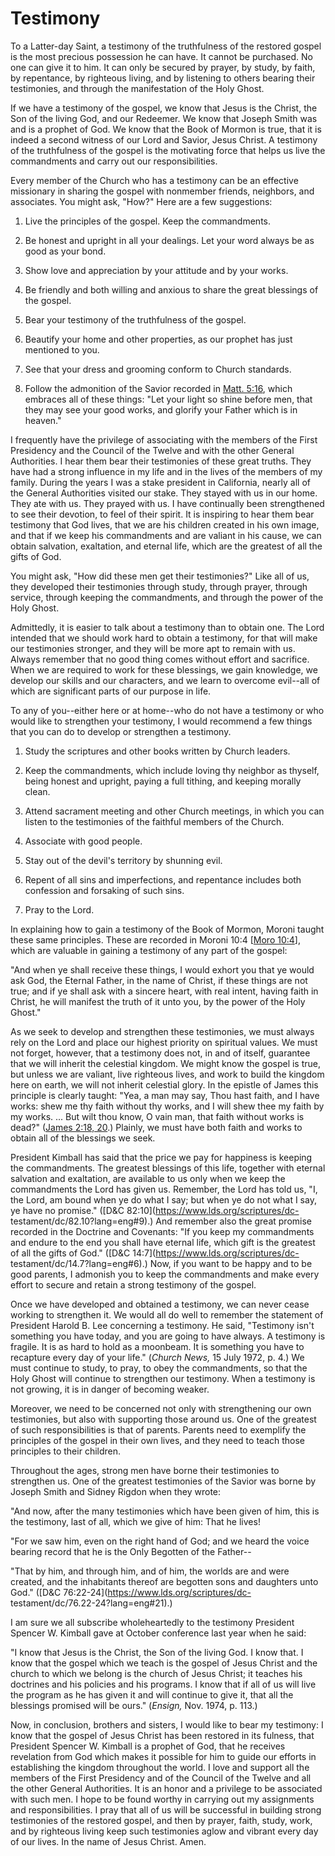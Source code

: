 # Testimony

To a Latter-day Saint, a testimony of the truthfulness of the restored gospel
is the most precious possession he can have. It cannot be purchased. No one
can give it to him. It can only be secured by prayer, by study, by faith, by
repentance, by righteous living, and by listening to others bearing their
testimonies, and through the manifestation of the Holy Ghost.

If we have a testimony of the gospel, we know that Jesus is the Christ, the
Son of the living God, and our Redeemer. We know that Joseph Smith was and is
a prophet of God. We know that the Book of Mormon is true, that it is indeed a
second witness of our Lord and Savior, Jesus Christ. A testimony of the
truthfulness of the gospel is the motivating force that helps us live the
commandments and carry out our responsibilities.

Every member of the Church who has a testimony can be an effective missionary
in sharing the gospel with nonmember friends, neighbors, and associates. You
might ask, "How?" Here are a few suggestions:

  1. Live the principles of the gospel. Keep the commandments.

  2. Be honest and upright in all your dealings. Let your word always be as good as your bond.

  3. Show love and appreciation by your attitude and by your works.

  4. Be friendly and both willing and anxious to share the great blessings of the gospel.

  5. Bear your testimony of the truthfulness of the gospel.

  6. Beautify your home and other properties, as our prophet has just mentioned to you.

  7. See that your dress and grooming conform to Church standards.

  8. Follow the admonition of the Savior recorded in [Matt. 5:16](https://www.lds.org/scriptures/nt/matt/5.16?lang=eng#15), which embraces all of these things: "Let your light so shine before men, that they may see your good works, and glorify your Father which is in heaven."

I frequently have the privilege of associating with the members of the First
Presidency and the Council of the Twelve and with the other General
Authorities. I hear them bear their testimonies of these great truths. They
have had a strong influence in my life and in the lives of the members of my
family. During the years I was a stake president in California, nearly all of
the General Authorities visited our stake. They stayed with us in our home.
They ate with us. They prayed with us. I have continually been strengthened to
see their devotion, to feel of their spirit. It is inspiring to hear them bear
testimony that God lives, that we are his children created in his own image,
and that if we keep his commandments and are valiant in his cause, we can
obtain salvation, exaltation, and eternal life, which are the greatest of all
the gifts of God.

You might ask, "How did these men get their testimonies?" Like all of us, they
developed their testimonies through study, through prayer, through service,
through keeping the commandments, and through the power of the Holy Ghost.

Admittedly, it is easier to talk about a testimony than to obtain one. The
Lord intended that we should work hard to obtain a testimony, for that will
make our testimonies stronger, and they will be more apt to remain with us.
Always remember that no good thing comes without effort and sacrifice. When we
are required to work for these blessings, we gain knowledge, we develop our
skills and our characters, and we learn to overcome evil--all of which are
significant parts of our purpose in life.

To any of you--either here or at home--who do not have a testimony or who
would like to strengthen your testimony, I would recommend a few things that
you can do to develop or strengthen a testimony.

  1. Study the scriptures and other books written by Church leaders.

  2. Keep the commandments, which include loving thy neighbor as thyself, being honest and upright, paying a full tithing, and keeping morally clean.

  3. Attend sacrament meeting and other Church meetings, in which you can listen to the testimonies of the faithful members of the Church.

  4. Associate with good people.

  5. Stay out of the devil's territory by shunning evil.

  6. Repent of all sins and imperfections, and repentance includes both confession and forsaking of such sins.

  7. Pray to the Lord.

In explaining how to gain a testimony of the Book of Mormon, Moroni taught
these same principles. These are recorded in Moroni 10:4 [[Moro
10:4](https://www.lds.org/scriptures/bofm/moro/10.4?lang=eng#3)], which are
valuable in gaining a testimony of any part of the gospel:

"And when ye shall receive these things, I would exhort you that ye would ask
God, the Eternal Father, in the name of Christ, if these things are not true;
and if ye shall ask with a sincere heart, with real intent, having faith in
Christ, he will manifest the truth of it unto you, by the power of the Holy
Ghost."

As we seek to develop and strengthen these testimonies, we must always rely on
the Lord and place our highest priority on spiritual values. We must not
forget, however, that a testimony does not, in and of itself, guarantee that
we will inherit the celestial kingdom. We might know the gospel is true, but
unless we are valiant, live righteous lives, and work to build the kingdom
here on earth, we will not inherit celestial glory. In the epistle of James
this principle is clearly taught: "Yea, a man may say, Thou hast faith, and I
have works: shew me thy faith without thy works, and I will shew thee my faith
by my works. ... But wilt thou know, O vain man, that faith without works is
dead?" ([James 2:18,
20](https://www.lds.org/scriptures/nt/james/2.18%2C20?lang=eng#17).) Plainly,
we must have both faith and works to obtain all of the blessings we seek.

President Kimball has said that the price we pay for happiness is keeping the
commandments. The greatest blessings of this life, together with eternal
salvation and exaltation, are available to us only when we keep the
commandments the Lord has given us. Remember, the Lord has told us, "I, the
Lord, am bound when ye do what I say; but when ye do not what I say, ye have
no promise." ([D&amp;C 82:10](https://www.lds.org/scriptures/dc-
testament/dc/82.10?lang=eng#9).) And remember also the great promise recorded
in the Doctrine and Covenants: "If you keep my commandments and endure to the
end you shall have eternal life, which gift is the greatest of all the gifts
of God." ([D&amp;C 14:7](https://www.lds.org/scriptures/dc-
testament/dc/14.7?lang=eng#6).) Now, if you want to be happy and to be good
parents, I admonish you to keep the commandments and make every effort to
secure and retain a strong testimony of the gospel.

Once we have developed and obtained a testimony, we can never cease working to
strengthen it. We would all do well to remember the statement of President
Harold B. Lee concerning a testimony. He said, "Testimony isn't something you
have today, and you are going to have always. A testimony is fragile. It is as
hard to hold as a moonbeam. It is something you have to recapture every day of
your life." (_Church News,_ 15 July 1972, p. 4.) We must continue to study, to
pray, to obey the commandments, so that the Holy Ghost will continue to
strengthen our testimony. When a testimony is not growing, it is in danger of
becoming weaker.

Moreover, we need to be concerned not only with strengthening our own
testimonies, but also with supporting those around us. One of the greatest of
such responsibilities is that of parents. Parents need to exemplify the
principles of the gospel in their own lives, and they need to teach those
principles to their children.

Throughout the ages, strong men have borne their testimonies to strengthen us.
One of the greatest testimonies of the Savior was borne by Joseph Smith and
Sidney Rigdon when they wrote:

"And now, after the many testimonies which have been given of him, this is the
testimony, last of all, which we give of him: That he lives!

"For we saw him, even on the right hand of God; and we heard the voice bearing
record that he is the Only Begotten of the Father--

"That by him, and through him, and of him, the worlds are and were created,
and the inhabitants thereof are begotten sons and daughters unto God."
([D&amp;C 76:22-24](https://www.lds.org/scriptures/dc-
testament/dc/76.22-24?lang=eng#21).)

I am sure we all subscribe wholeheartedly to the testimony President Spencer
W. Kimball gave at October conference last year when he said:

"I know that Jesus is the Christ, the Son of the living God. I know that. I
know that the gospel which we teach is the gospel of Jesus Christ and the
church to which we belong is the church of Jesus Christ; it teaches his
doctrines and his policies and his programs. I know that if all of us will
live the program as he has given it and will continue to give it, that all the
blessings promised will be ours." (_Ensign,_ Nov. 1974, p. 113.)

Now, in conclusion, brothers and sisters, I would like to bear my testimony: I
know that the gospel of Jesus Christ has been restored in its fulness, that
President Spencer W. Kimball is a prophet of God, that he receives revelation
from God which makes it possible for him to guide our efforts in establishing
the kingdom throughout the world. I love and support all the members of the
First Presidency and of the Council of the Twelve and all the other General
Authorities. It is an honor and a privilege to be associated with such men. I
hope to be found worthy in carrying out my assignments and responsibilities. I
pray that all of us will be successful in building strong testimonies of the
restored gospel, and then by prayer, faith, study, work, and by righteous
living keep such testimonies aglow and vibrant every day of our lives. In the
name of Jesus Christ. Amen.

